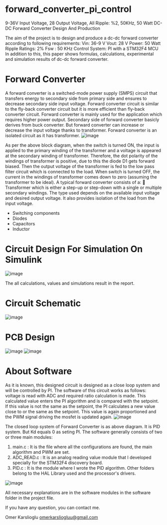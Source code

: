 # forward_converter_pi_control
9-36V Input Voltage, 28 Output Voltage, All Ripple: %2, 50KHz, 50 Watt DC-DC Forward Converter Design And Production

The aim of the project is to design and produce a dc-dc forward converter according to following
requirements:
Vin: 36-9 V
Vout: 28 V
Power: 50 Watt
Ripple Ratings: 2%
Fsw : 50 KHz
Control System: PI with a STM32F4 MCU
In addition to this, this paper shows formulas, calculations, experimental and simulation results of dc-dc
forward converter.

# Forward Converter
A forward converter is a switched-mode power supply (SMPS) circuit that transfers energy to
secondary side from primary side and ensures to decrease secondary side input voltage. Forward
converter circuit is similar to the fly-back converter circuit but it is more efficient than fly-back
converter circuit. Forward converter is mainly used for the application which requires higher power
output.
Secondary side of forward converter basicly derives from buck converter. But forward converter can
increase or decrease the input voltage thanks to transformer.
Forward converter is an isolated circuit as it has transformer.
![image](https://user-images.githubusercontent.com/67158049/174551599-e0be528e-241c-4d2d-8f76-e27110498eb3.png)

As per the above block diagram, when the switch is turned ON, the input is applied to the primary
winding of the transformer and a voltage is appeared at the secondary winding of transformer.
Therefore, the dot polarity of the windings of transformer is positive, due to this the diode D1 gets
forward biased. Then the output voltage of the transformer is fed to the low pass filter circuit which is
connected to the load. When switch is turned OFF, the current in the windings of transformer comes
down to zero (assuming the transformer to be ideal).
A typical forward converter consists of a:
 Transformer which is either a step-up or step-down with a single or multiple secondary
windings. The type used depends on the available input voltage and desired output voltage. It
also provides isolation of the load from the input voltage.
- Switching components
- Diodes
- Capacitors
- Inductor

# Circuit Design For Simulation On Simulink
![image](https://user-images.githubusercontent.com/67158049/174551914-3fc5c894-5bc4-4373-889d-c8520e5eda02.png)

The all calculations, values and simulations result in the report.

# Circuit Schematic
![image](https://user-images.githubusercontent.com/67158049/174552737-529c52a9-cb49-4d0f-97ff-9a0388f207cb.png)

# PCB Design
![image](https://user-images.githubusercontent.com/67158049/174553691-54f1f4f6-66c8-4c67-9614-ee799dd2a315.png)
![image](https://user-images.githubusercontent.com/67158049/174553896-04a5c4fe-a04c-4dce-ae09-071cf4b8c56d.png)

# About Software
As it is known, this designed circuit is designed as a close loop system and will be controlled by
PI. The software of this circuit works as follows: voltage is read with ADC and required ratio
calculation is made. This calculated value enters the PI algorithm and is compared with the
setpoint. If this value is not the same as the setpoint, the PI calculates a new value close to or the
same as the setpoint. This value is again proportioned and the PWM signal driving the mosfet is
updated again.
![image](https://user-images.githubusercontent.com/67158049/174554102-fff5f319-5eb6-4f05-85f1-ad6f167d6832.png)

The closed loop system of Forward Converter is as above diagram. It is PID system. But Kd equals 0
as seting PI.
The software generally consists of two or three main modules:
1. main.c : It is the file where all the configurations are found, the main algorithm and PWM are
set.
2. ADC_READ.c : It is an analog reading value module that I developed specially for the
STM32F4 discovery board.
3. PID.c : It is the module where I wrote the PID algorithm.
Other folders belong to the HAL Library used and the processor's drivers.

![image](https://user-images.githubusercontent.com/67158049/174554167-5d8d515c-5895-4001-821d-5ba8253b341d.png)

All necessary explanations are in the software modules in the software folder in the project file.

If you have any question, you can contact me.

Omer Karslioglu
omerkarsliogluu@gmail.com





